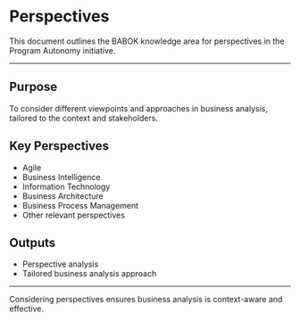 # Perspectives

This document outlines the BABOK knowledge area for perspectives in the Program Autonomy initiative.

---

## Purpose
To consider different viewpoints and approaches in business analysis, tailored to the context and stakeholders.

## Key Perspectives
- Agile
- Business Intelligence
- Information Technology
- Business Architecture
- Business Process Management
- Other relevant perspectives

## Outputs
- Perspective analysis
- Tailored business analysis approach

---

Considering perspectives ensures business analysis is context-aware and effective.
